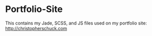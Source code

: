 Portfolio-Site
==============
This contains my Jade, SCSS, and JS files used on my portfolio site: http://christopherschuck.com
